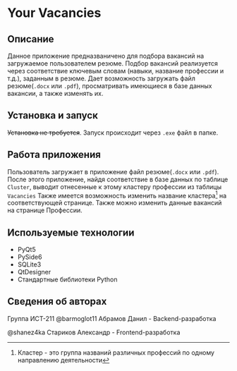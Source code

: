 # Your Vacancies

## Описание
Данное приложение предназваничено для подбора вакансий на загружаемое пользователем резюме. Подбор вакансий реализуется через соответствие ключевым словам (навыки, название профессии и т.д.), заданным в резюме. 
Дает возможность загружать файл резюме(`.docx` или `.pdf`), просматривать имеющиеся в базе данных вакансии, а также изменять их.

## Установка и запуск
~~Установка не требуется~~. Запуск происходит через `.exe` файл в папке.

## Работа приложения
Пользователь загружает в приложение файл резюме(`.docx` или `.pdf`). 
После этого приложение, найдя соответствие в базе данных по таблице `Cluster`, выводит отнесенные к этому кластеру профессии из таблицы `Vacancies`
Также имеется возможность изменить название кластера[^1] на соответствующей странице. Также можно изменить данные вакансий на странице Профессии.

## Используемые технологии
 - PyQt5
 - PySide6
 - SQLite3
 - QtDesigner
 - Стандартные библиотеки Python

## Сведения об авторах
Группа ИСТ-211
@barmoglot11 Абрамов Данил - Backend-разработка

@shanez4ka Стариков Александр - Frontend-разработка

[^1]: Кластер - это группа названий различных профессий по одному направлению деятельности
